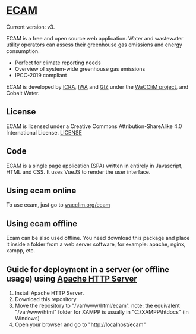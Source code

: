 # [ECAM](https://wacclim.org/ecam)
Current version: v3.

ECAM is a free and open source web application. Water and wastewater utility
operators can assess their greenhouse gas emissions and energy consumption.

- Perfect for climate reporting needs
- Overview of system-wide greenhouse gas emissions
- IPCC-2019 compliant

ECAM is developed by
[ICRA](https://icra.cat),
[IWA](https://www.iwa-network.org) and
[GIZ](https://www.giz.de/) under the
[WaCCliM project](https://wacclim.org/), and Cobalt Water.

## License
ECAM is licensed under a Creative Commons Attribution-ShareAlike 4.0
International License. [LICENSE](LICENSE)

## Code
ECAM is a single page application (SPA) written in entirely in Javascript, HTML
and CSS. It uses VueJS to render the user interface.

## Using ecam online
To use ecam, just go to [wacclim.org/ecam](https://wacclim.org/ecam)

## Using ecam offline
Ecam can be also used offline. You need download this package and place it
inside a folder from a web server software, for example: apache, nginx, xampp,
etc.

## Guide for deployment in a server (or offline usage) using [Apache HTTP Server](http://httpd.apache.org/)
1. Install Apache HTTP Server.
2. Download this repository
3. Move the repository to "/var/www/html/ecam".
   note: the equivalent "/var/www/html" folder for XAMPP is usually in "C:\XAMPP\htdocs" (in Windows)
4. Open your browser and go to "http://localhost/ecam"
